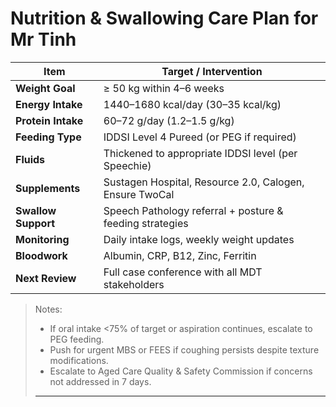 # Nutrition & Swallowing Care Plan for Mr Tinh

| Item                    | Target / Intervention                                 |
|-------------------------|--------------------------------------------------------|
| **Weight Goal**         | ≥ 50 kg within 4–6 weeks                               |
| **Energy Intake**       | 1440–1680 kcal/day (30–35 kcal/kg)                     |
| **Protein Intake**      | 60–72 g/day (1.2–1.5 g/kg)                              |
| **Feeding Type**        | IDDSI Level 4 Pureed (or PEG if required)              |
| **Fluids**              | Thickened to appropriate IDDSI level (per Speechie)    |
| **Supplements**         | Sustagen Hospital, Resource 2.0, Calogen, Ensure TwoCal|
| **Swallow Support**     | Speech Pathology referral + posture & feeding strategies|
| **Monitoring**          | Daily intake logs, weekly weight updates               |
| **Bloodwork**           | Albumin, CRP, B12, Zinc, Ferritin                      |
| **Next Review**         | Full case conference with all MDT stakeholders         |

> Notes:  
> - If oral intake <75% of target or aspiration continues, escalate to PEG feeding.  
> - Push for urgent MBS or FEES if coughing persists despite texture modifications.  
> - Escalate to Aged Care Quality & Safety Commission if concerns not addressed in 7 days.
>
> - ---
